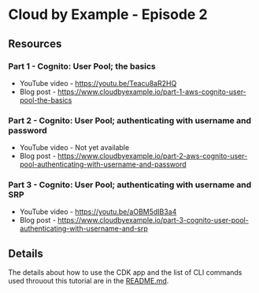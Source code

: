 # Cloud by Example - Episode 2

## Resources

### Part 1 - Cognito: User Pool; the basics

* YouTube video - https://youtu.be/Teacu8aR2HQ
* Blog post - https://www.cloudbyexample.io/part-1-aws-cognito-user-pool-the-basics

### Part 2 - Cognito: User Pool; authenticating with username and password

* YouTube video - Not yet available
* Blog post - https://www.cloudbyexample.io/part-2-aws-cognito-user-pool-authenticating-with-username-and-password

### Part 3 - Cognito: User Pool; authenticating with username and SRP

* YouTube video - https://youtu.be/aOBM5dIB3a4
* Blog post - https://www.cloudbyexample.io/part-3-cognito-user-pool-authenticating-with-username-and-srp

## Details

The details about how to use the CDK app and the list of CLI commands used throuout this tutorial are in the [README.md](https://github.com/awons/cbe-e002/blob/main/cdk/README.md).
